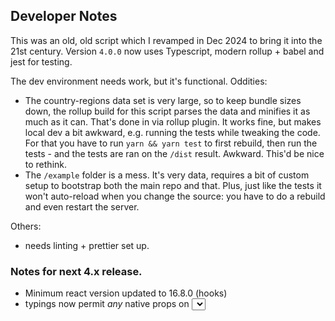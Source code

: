 ## Developer Notes

This was an old, old script which I revamped in Dec 2024 to bring it into the 21st century. Version `4.0.0` now uses Typescript,
modern rollup + babel and jest for testing.

The dev environment needs work, but it's functional. Oddities:

- The country-regions data set is very large, so to keep bundle sizes down, the rollup build for this script parses
  the data and minifies it as much as it can. That's done in via rollup plugin. It works fine, but makes local dev a
  bit awkward, e.g. running the tests while tweaking the code. For that you have to run `yarn && yarn test` to first rebuild,
  then run the tests - and the tests are ran on the `/dist` result. Awkward. This'd be nice to rethink.
- The `/example` folder is a mess. It's very data, requires a bit of custom setup to bootstrap both the main repo and that. Plus,
  just like the tests it won't auto-reload when you change the source: you have to do a rebuild and even restart the server.

Others:

- needs linting + prettier set up.

### Notes for next 4.x release.

- Minimum react version updated to 16.8.0 (hooks)
- typings now permit _any_ native props on <select> fields.
